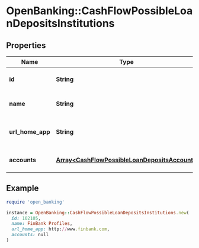 # OpenBanking::CashFlowPossibleLoanDepositsInstitutions

## Properties

| Name | Type | Description | Notes |
| ---- | ---- | ----------- | ----- |
| **id** | **String** | Finicity institution ID |  |
| **name** | **String** | Finicity institution name |  |
| **url_home_app** | **String** | The URL of the Financial Institution |  |
| **accounts** | [**Array&lt;CashFlowPossibleLoanDepositsAccount&gt;**](CashFlowPossibleLoanDepositsAccount.md) | A list of account records |  |

## Example

```ruby
require 'open_banking'

instance = OpenBanking::CashFlowPossibleLoanDepositsInstitutions.new(
  id: 102105,
  name: FinBank Profiles,
  url_home_app: http://www.finbank.com,
  accounts: null
)
```

